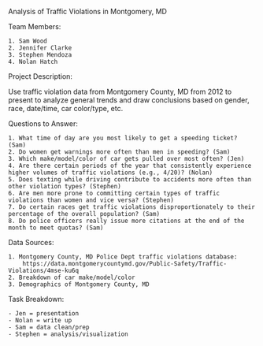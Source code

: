 Analysis of Traffic Violations in Montgomery, MD

Team Members:

	1. Sam Wood
	2. Jennifer Clarke
	3. Stephen Mendoza
	4. Nolan Hatch
	
Project Description:

Use traffic violation data from Montgomery County, MD from 2012 to present to analyze general trends and draw conclusions based on gender, race, date/time, car color/type, etc.

Questions to Answer:

	1. What time of day are you most likely to get a speeding ticket? (Sam)
	2. Do women get warnings more often than men in speeding? (Sam)
	3. Which make/model/color of car gets pulled over most often? (Jen)
	4. Are there certain periods of the year that consistently experience higher volumes of traffic violations (e.g., 4/20)? (Nolan)
	5. Does texting while driving contribute to accidents more often than other violation types? (Stephen)
	6. Are men more prone to committing certain types of traffic violations than women and vice versa? (Stephen)
	7. Do certain races get traffic violations disproportionately to their percentage of the overall population? (Sam)
	8. Do police officers really issue more citations at the end of the month to meet quotas? (Sam)

Data Sources:

	1. Montgomery County, MD Police Dept traffic violations database:
		https://data.montgomerycountymd.gov/Public-Safety/Traffic-Violations/4mse-ku6q
	2. Breakdown of car make/model/color
	3. Demographics of Montgomery County, MD
	
Task Breakdown:

	- Jen = presentation
	- Nolan = write up
	- Sam = data clean/prep
	- Stephen = analysis/visualization
